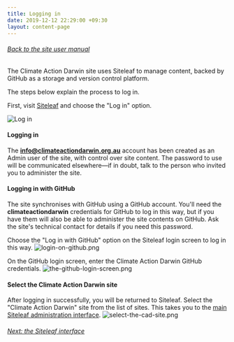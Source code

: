 ```yaml
---
title: Logging in
date: 2019-12-12 22:29:00 +09:30
layout: content-page
---
```


###### [Back to the site user manual](/administration/)

The Climate Action Darwin site uses Siteleaf to manage content, backed by GitHub as a storage and version control platform.

The steps below explain the process to log in.

First, visit [Siteleaf](https://manage.siteleaf.com) and choose the "Log in" option.

![Log in](/uploads/siteleaf-login.png)

#### Logging in

The **info@climateactiondarwin.org.au** account has been created as an Admin user of the site, with control over site content. The password to use will be communicated elsewhere—if in doubt, talk to the person who invited you to administer the site.



#### Logging in with GitHub

The site synchronises with GitHub using a GitHub account. You'll need the **climateactiondarwin** credentials for GitHub to log in this way, but if you have them will also be able to administer the site contents on GitHub. Ask the site's technical contact for details if you need this password.

Choose the "Log in with GitHub" option on the Siteleaf login screen to log in this way.
![login-on-github.png](/uploads/login-on-github.png)

On the GitHub login screen, enter the Climate Action Darwin GitHub credentials.
![the-github-login-screen.png](/uploads/the-github-login-screen.png)

#### Select the Climate Action Darwin site

After logging in successfully, you will be returned to Siteleaf. Select the "Climate Action Darwin" site from the list of sites. This takes you to the [main Siteleaf administration interface](/the-siteleaf-interface/).
![select-the-cad-site.png](/uploads/select-the-cad-site.png)

###### [Next: the Siteleaf interface](/the-siteleaf-interface/)